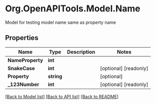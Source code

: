 # Org.OpenAPITools.Model.Name
Model for testing model name same as property name

## Properties

Name | Type | Description | Notes
------------ | ------------- | ------------- | -------------
**NameProperty** | **int** |  | 
**SnakeCase** | **int** |  | [optional] [readonly] 
**Property** | **string** |  | [optional] 
**_123Number** | **int** |  | [optional] [readonly] 

[[Back to Model list]](../README.md#documentation-for-models) [[Back to API list]](../README.md#documentation-for-api-endpoints) [[Back to README]](../README.md)

